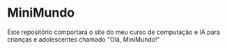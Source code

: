 # MiniMundo
Este repositório comportará o site do meu curso de computação e IA para crianças e adolescentes chamado "Olá, MiniMundo!"
